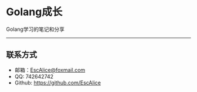 # Golang成长

Golang学习的笔记和分享

[golang随记]: https://github.com/EscAlice/Golang-/blob/master/Golang%E9%9A%8F%E8%AE%B0.md



































------

## 联系方式

- 邮箱：EscAlice@foxmail.com
- QQ: 742642742
- Github: <https://github.com/EscAlice>